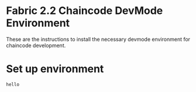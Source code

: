 # Fabric 2.2 Chaincode DevMode Environment
These are the instructions to install the necessary devmode environment for chaincode development. 

# Set up environment
```bash
hello
```
